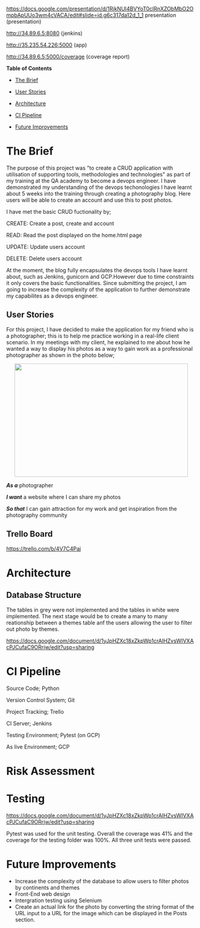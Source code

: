 https://docs.google.com/presentation/d/1RjkNUI4BVYoT0clRnXZObMbO2OmpbApUUo3wm4cVACA/edit#slide=id.g6c317da12d_1_1 presentation (presentation)

http://34.89.6.5:8080  (jenkins)

http://35.235.54.226:5000     (app)


http://34.89.6.5:5000/coverage  (coverage report)


**Table of Contents**

* [The Brief](#the-brief)

* [User Stories](#user-stories)

* [Architecture](#architecture)

* [CI Pipeline](#CI-Pipeline)

* [Future Improvements](#Future-Improvements)


# The Brief
The purpose of this project was "to create a CRUD application with utilisation of supporting tools, methodologies and technologies" as part of my training at the QA academy to become a devops engineer. I have demonstrated my understanding of the devops techonologies I have learnt about 5 weeks into the training through creating a photography blog. Here users will be able to create an account and use this to post photos. 

I have met the basic CRUD fuctionality by; 

CREATE: Create a post, create and account

READ: Read the post displayed on the home.html page

UPDATE: Update users account

DELETE: Delete users account

At the moment, the blog fully encapsulates the devops tools I have learnt about, such as Jenkins, gunicorn and GCP.However due to time constraints it only covers the basic functionalities. Since submitting the project, I am going to increase the complexity of the application to further demonstrate my capabilites as a devops engineer. 

## User Stories

For this project, I have decided to make the application for my friend who is a photographer; this is to help me practice working in a real-life client scenario. In my meetings with my client, he explained to me about how he wanted a way to display his photos as a way to gain work as a professional photographer as shown in the photo below;

<p align="center"> 
 <img width="460" height="300"height="100" src=[Imgur](https://i.imgur.com/6P4WxuW.jpg)>
</p>
 
***As a*** photographer 

***I want*** a website where I can share my photos 

***So that*** I can gain attraction for my work and get inspiration from the photography community







## Trello Board

https://trello.com/b/4V7C4Paj


# Architecture 
## Database Structure
The tables in grey were not implemented and the tables in white were implemented. The next stage would be to create a many to many reationship between a themes table anf the users allowing the user to filter out photo by themes.







https://docs.google.com/document/d/1yJpHZXc18xZkpWp1crAIHZvsWIVXAcPJCufaC9ORrjw/edit?usp=sharing

# CI Pipeline
Source Code; Python

Version Control System; Git

Project Tracking; Trello

CI Server; Jenkins

Testing Environment; Pytest (on GCP)

As live Environment; GCP

# Risk Assessment









# Testing

https://docs.google.com/document/d/1yJpHZXc18xZkpWp1crAIHZvsWIVXAcPJCufaC9ORrjw/edit?usp=sharing

Pytest was used for the unit testing. Overall the coverage was 41% and the coverage for the testing folder was 100%. All three unit tests were passed. 

# Future Improvements 
- Increase the complexity of the database to allow users to filter photos by continents and themes
- Front-End web design 
- Intergration testing using Selenium
- Create an actual link for the photo by converting the string format of the URL input to a URL for the image which can be displayed in the Posts section. 

